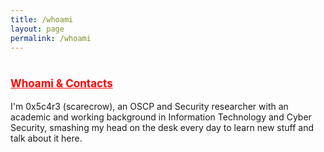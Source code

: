 ```yaml
---
title: /whoami
layout: page
permalink: /whoami
---
```

<style>
.center {
  display: block;
  margin-left: auto;
  margin-right: auto;
  width: 100%;
}
</style>
  
# <span style="color:red;font-size:17px;"><ins><b>Whoami & Contacts</b></ins></span>

I'm 0x5c4r3 (scarecrow), an OSCP and Security researcher with an academic and working background in Information Technology and Cyber Security, smashing my head on the desk every day to learn new stuff and talk about it here.

<br/>
<center>
<script>
  
if(/Android|webOS|iPhone|iPad|iPod|BlackBerry|IEMobile|Opera Mini/i.test(navigator.userAgent)){
// MOBILE
  document.write('<div>MOBILE</div>');
}else{
// DESKTOP
document.write('<div class="center" style="color:white;display:inline;">aaaaaaaaaaaaaaaaaaaaaaaaaaaaaaaaaaaaaaaaaaaaaaaaaaaaa\n</div>');
//document.write('88888888888888888888888888888888888888888888888888888\n');
//document.write('8888""""""""""""""88888888888888888888888888888888888\n');
//document.write('8888              88888888888888888888888888888888888\n');
//document.write('8888              88888888888888888888888888888888888\n');
//document.write('8888..............88888888888888888888888888888888888\n');
//document.write('88888888888888888888888888888888888888888888888888888\n');
//document.write('88888888888888888888888":::::"88888888888888888888888\n');
//document.write('888888888888888888888::;gPPRg;::888888888888888888888\n');
//document.write('88888888888888888888::dP`   `Yb::88888888888888888888\n');
//document.write('88888888888888888888::8)     (8::88888888888888888888\n');
//document.write('88888888888888888888;:Yb     dP:;88( )888888888888888\n');
//document.write('888888888888888888888;:"8ggg8":;888888888888888888888\n');
//document.write('88888888888888888888888aa:::aa88888888888888888888888\n');
//document.write('88888888888888888888888888888888888888888888888888888\n');
//document.write('88888888888888888888888888888888888888888888888888888\n');
//document.write('88888888888888<script style="display:inline;" src="https://www.hackthebox.eu/badge/144238">8888888888888\n');
//document.write('8888888888888888888888888:::8888888888888888888888888\n');
//document.write('8888888888888888888888888:::8888888888888888888888888\n');
//document.write('8888888888888888888888888:::8888888888888888888888888\n');
//document.write('8888888888888888888888888:::8888888888888888888888888\n');
//document.write('88888888888888888888888888a88888888888888888888888888\n');
//document.write('"""""""""""""""""""` `"""""""""` `"""""""""""""""""""\n</div>');
}
</script>
</center>


